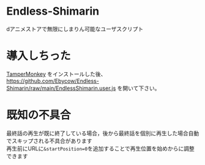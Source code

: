 # Endless-Shimarin
dアニメストアで無限にしまりん可能なユーザスクリプト

# 導入しちった
[TamperMonkey](https://www.tampermonkey.net/) をインストールした後、 https://github.com/Ebycow/Endless-Shimarin/raw/main/EndlessShimarin.user.js を開いて下さい。 

# 既知の不具合
最終話の再生が既に終了している場合，後から最終話を個別に再生した場合自動でスキップされる不具合があります   
再生前にURLに`&startPosition=0`を追加することで再生位置を始めからに調整できます
